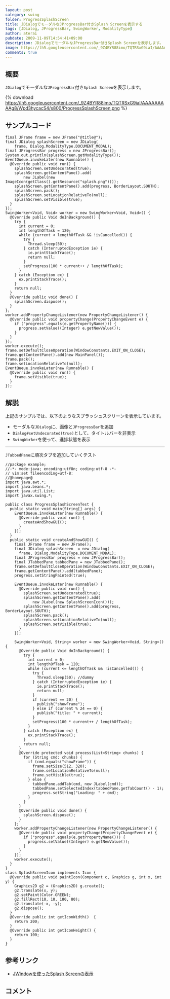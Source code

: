 ```yaml
---
layout: post
category: swing
folder: ProgressSplashScreen
title: JDialogでモーダルなJProgressBar付きSplash Screenを表示する
tags: [JDialog, JProgressBar, SwingWorker, ModalityType]
author: aterai
pubdate: 2009-11-09T14:54:41+09:00
description: JDialogでモーダルなJProgressBar付きSplash Screenを表示します。
image: https://lh5.googleusercontent.com/_9Z4BYR88imo/TQTRSxG9iaI/AAAAAAAAAg8/Wpd3hycacS4/s800/ProgressSplashScreen.png
comments: true
---
```

## 概要
`JDialog`でモーダルな`JProgressBar`付き`Splash Screen`を表示します。

{% download https://lh5.googleusercontent.com/_9Z4BYR88imo/TQTRSxG9iaI/AAAAAAAAAg8/Wpd3hycacS4/s800/ProgressSplashScreen.png %}

## サンプルコード
<pre class="prettyprint"><code>final JFrame frame = new JFrame("@title@");
final JDialog splashScreen = new JDialog(
    frame, Dialog.ModalityType.DOCUMENT_MODAL);
final JProgressBar progress = new JProgressBar();
System.out.println(splashScreen.getModalityType());
EventQueue.invokeLater(new Runnable() {
  @Override public void run() {
    splashScreen.setUndecorated(true);
    splashScreen.getContentPane().add(
        new JLabel(new ImageIcon(getClass().getResource("splash.png"))));
    splashScreen.getContentPane().add(progress, BorderLayout.SOUTH);
    splashScreen.pack();
    splashScreen.setLocationRelativeTo(null);
    splashScreen.setVisible(true);
  }
});
SwingWorker&lt;Void, Void&gt; worker = new SwingWorker&lt;Void, Void&gt;() {
  @Override public Void doInBackground() {
    try {
      int current = 0;
      int lengthOfTask = 120;
      while (current &lt; lengthOfTask &amp;&amp; !isCancelled()) {
        try {
          Thread.sleep(50);
        } catch (InterruptedException ie) {
          ie.printStackTrace();
          return null;
        }
        setProgress(100 * current++ / lengthOfTask);
      }
    } catch (Exception ex) {
      ex.printStackTrace();
    }
    return null;
  }
  @Override public void done() {
    splashScreen.dispose();
  }
};
worker.addPropertyChangeListener(new PropertyChangeListener() {
  @Override public void propertyChange(PropertyChangeEvent e) {
    if ("progress".equals(e.getPropertyName())) {
      progress.setValue((Integer) e.getNewValue());
    }
  }
});
worker.execute();
frame.setDefaultCloseOperation(WindowConstants.EXIT_ON_CLOSE);
frame.getContentPane().add(new MainPanel());
frame.pack();
frame.setLocationRelativeTo(null);
EventQueue.invokeLater(new Runnable() {
  @Override public void run() {
    frame.setVisible(true);
  }
});
</code></pre>

## 解説
上記のサンプルでは、以下のようなスプラッシュスクリーンを表示しています。

- モーダルな`JDialog`に、画像と`JProgressBar`を追加
- `Dialog#setUndecorated(true)`として、タイトルバーを非表示
- `SwingWorker`を使って、進捗状態を表示

<!-- dummy comment line for breaking list -->

- - - -
`JTabbedPane`に順次タブを追加していくテスト

<pre class="prettyprint"><code>//package example;
//-*- mode:java; encoding:utf8n; coding:utf-8 -*-
// vim:set fileencoding=utf-8:
//@homepage@
import java.awt.*;
import java.beans.*;
import java.util.List;
import javax.swing.*;

public class ProgressSplashScreenTest {
  public static void main(String[] args) {
    EventQueue.invokeLater(new Runnable() {
      @Override public void run() {
        createAndShowGUI();
      }
    });
  }
  public static void createAndShowGUI() {
    final JFrame frame = new JFrame();
    final JDialog splashScreen  = new JDialog(
      frame, Dialog.ModalityType.DOCUMENT_MODAL);
    final JProgressBar progress = new JProgressBar();
    final JTabbedPane tabbedPane = new JTabbedPane();
    frame.setDefaultCloseOperation(WindowConstants.EXIT_ON_CLOSE);
    frame.getContentPane().add(tabbedPane);
    progress.setStringPainted(true);

    EventQueue.invokeLater(new Runnable() {
      @Override public void run() {
        splashScreen.setUndecorated(true);
        splashScreen.getContentPane().add(
            new JLabel(new SplashScreenIcon()));
        splashScreen.getContentPane().add(progress, BorderLayout.SOUTH);
        splashScreen.pack();
        splashScreen.setLocationRelativeTo(null);
        splashScreen.setVisible(true);
      }
    });

    SwingWorker&lt;Void, String&gt; worker = new SwingWorker&lt;Void, String&gt;() {
      @Override public Void doInBackground() {
        try {
          int current = 0;
          int lengthOfTask = 120;
          while (current &lt;= lengthOfTask &amp;&amp; !isCancelled()) {
            try {
              Thread.sleep(50); //dummy
            } catch (InterruptedException ie) {
              ie.printStackTrace();
              return null;
            }
            if (current == 20) {
              publish("showFrame");
            } else if (current % 24 == 0) {
              publish("title: " + current);
            }
            setProgress(100 * current++ / lengthOfTask);
          }
        } catch (Exception ex) {
          ex.printStackTrace();
        }
        return null;
      }
      @Override protected void process(List&lt;String&gt; chunks) {
        for (String cmd: chunks) {
          if (cmd.equals("showFrame")) {
            frame.setSize(512, 320);
            frame.setLocationRelativeTo(null);
            frame.setVisible(true);
          } else {
            tabbedPane.addTab(cmd, new JLabel(cmd));
            tabbedPane.setSelectedIndex(tabbedPane.getTabCount() - 1);
            progress.setString("Loading: " + cmd);
          }
        }
      }
      @Override public void done() {
        splashScreen.dispose();
      }
    };
    worker.addPropertyChangeListener(new PropertyChangeListener() {
      @Override public void propertyChange(PropertyChangeEvent e) {
        if ("progress".equals(e.getPropertyName())) {
          progress.setValue((Integer) e.getNewValue());
        }
      }
    });
    worker.execute();
  }
}
class SplashScreenIcon implements Icon {
  @Override public void paintIcon(Component c, Graphics g, int x, int y) {
    Graphics2D g2 = (Graphics2D) g.create();
    g2.translate(x, y);
    g2.setPaint(Color.GREEN);
    g2.fillRect(10, 10, 180, 80);
    g2.translate(-x, -y);
    g2.dispose();
  }
  @Override public int getIconWidth()  {
    return 200;
  }
  @Override public int getIconHeight() {
    return 100;
  }
}
</code></pre>

## 参考リンク
- [JWindowを使ったSplash Screenの表示](http://ateraimemo.com/Swing/SplashScreen.html)

<!-- dummy comment line for breaking list -->

## コメント
